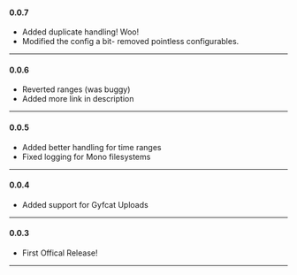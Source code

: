 <h4>0.0.7</h4>
<ul class="log">
<li>Added duplicate handling! Woo!</li>
<li>Modified the config a bit- removed pointless configurables.</li>
</ul>
<hr>
<h4>0.0.6</h4>
<ul class="log">
<li>Reverted ranges (was buggy)</li>
<li>Added more link in description</li>
</ul>
<hr>
<h4>0.0.5</h4>
<ul class="log">
<li>Added better handling for time ranges</li>
<li>Fixed logging for Mono filesystems</li>
</ul>
<hr>
<h4>0.0.4</h4>
<ul class="log">
<li>Added support for Gyfcat Uploads</li>
</ul>
<hr>
<h4>0.0.3</h4>
<ul class="log">
<li>First Offical Release!</li>
</ul>
<hr>
